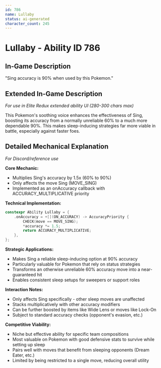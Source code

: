 ```yaml
---
id: 786
name: Lullaby
status: ai-generated
character_count: 245
---
```


# Lullaby - Ability ID 786

## In-Game Description
"Sing accuracy is 90% when used by this Pokemon."

## Extended In-Game Description
*For use in Elite Redux extended ability UI (280-300 chars max)*

This Pokemon's soothing voice enhances the effectiveness of Sing, boosting its accuracy from a normally unreliable 60% to a much more dependable 90%. This makes sleep-inducing strategies far more viable in battle, especially against faster foes.

## Detailed Mechanical Explanation
*For Discord/reference use*

**Core Mechanic:**
- Multiplies Sing's accuracy by 1.5x (60% to 90%)
- Only affects the move Sing (MOVE_SING)
- Implemented as an onAccuracy callback with ACCURACY_MULTIPLICATIVE priority

**Technical Implementation:**
```cpp
constexpr Ability Lullaby = {
    .onAccuracy = +[](ON_ACCURACY) -> AccuracyPriority {
        CHECK(move == MOVE_SING);
        *accuracy *= 1.5;
        return ACCURACY_MULTIPLICATIVE;
    },
};
```

**Strategic Applications:**
- Makes Sing a reliable sleep-inducing option at 90% accuracy
- Particularly valuable for Pokemon that rely on status strategies
- Transforms an otherwise unreliable 60% accuracy move into a near-guaranteed hit
- Enables consistent sleep setups for sweepers or support roles

**Interaction Notes:**
- Only affects Sing specifically - other sleep moves are unaffected
- Stacks multiplicatively with other accuracy modifiers
- Can be further boosted by items like Wide Lens or moves like Lock-On
- Subject to standard accuracy checks (opponent's evasion, etc.)

**Competitive Viability:**
- Niche but effective ability for specific team compositions
- Most valuable on Pokemon with good defensive stats to survive while setting up sleep
- Pairs well with moves that benefit from sleeping opponents (Dream Eater, etc.)
- Limited by being restricted to a single move, reducing overall utility